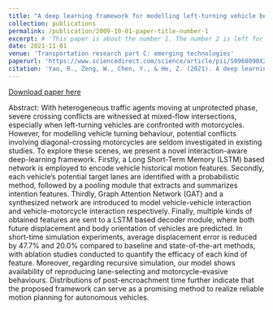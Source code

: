 ```yaml
---
title: "A deep learning framework for modelling left-turning vehicle behaviour considering diagonal-crossing motorcycle conflicts at mixed-flow intersections"
collection: publications
permalink: /publication/2009-10-01-paper-title-number-1
excerpt: # 'This paper is about the number 1. The number 2 is left for future work.'
date: 2021-11-01
venue: 'Transportation research part C: emerging technologies'
paperurl: 'https://www.sciencedirect.com/science/article/pii/S0968090X21004095?casa_token=8HVnu5TwNUEAAAAA:Xd1y_ol0bzIKDdBls3o5K2fn8BjPebBTJ5OkSHGPVM-c9cvmr9Mr8rWfdih_JHMGwIrHMveR6TI'
citation: 'Yao, R., Zeng, W., Chen, Y., & He, Z. (2021). A deep learning framework for modelling left-turning vehicle behaviour considering diagonal-crossing motorcycle conflicts at mixed-flow intersections. Transportation research part C: emerging technologies, 132, 103415.'
---
```


[Download paper here](https://www.researchgate.net/publication/355351920_A_deep_learning_framework_for_modelling_left-turning_vehicle_behaviour_considering_diagonal-crossing_motorcycle_conflicts_at_mixed-flow_intersections)

Abstract: With heterogeneous traffic agents moving at unprotected phase, severe crossing conflicts are witnessed at mixed-flow intersections, especially when left-turning vehicles are confronted with motorcycles. However, for modelling vehicle turning behaviour, potential conflicts involving diagonal-crossing motorcycles are seldom investigated in existing studies. To explore these scenes, we present a novel interaction-aware deep-learning framework. Firstly, a Long Short-Term Memory (LSTM) based network is employed to encode vehicle historical motion features. Secondly, each vehicle’s potential target lanes are identified with a probabilistic method, followed by a pooling module that extracts and summarizes intention features. Thirdly, Graph Attention Network (GAT) and a synthesized network are introduced to model vehicle-vehicle interaction and vehicle-motorcycle interaction respectively. Finally, multiple kinds of obtained features are sent to a LSTM based decoder module, where both future displacement and body orientation of vehicles are predicted. In short-time simulation experiments, average displacement error is reduced by 47.7% and 20.0% compared to baseline and state-of-the-art methods, with ablation studies conducted to quantify the efficacy of each kind of feature. Moreover, regarding recursive simulation, our model shows availability of reproducing lane-selecting and motorcycle-evasive behaviours. Distributions of post-encroachment time further indicate that the proposed framework can serve as a promising method to realize reliable motion planning for autonomous vehicles.
